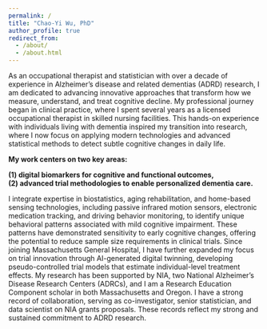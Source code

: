 ```yaml
---
permalink: /
title: "Chao-Yi Wu, PhD"
author_profile: true
redirect_from: 
  - /about/
  - /about.html
---
```


As an occupational therapist and statistician with over a decade of experience in Alzheimer’s disease and related dementias (ADRD) research, I am dedicated to advancing innovative approaches that transform how we measure, understand, and treat cognitive decline. My professional journey began in clinical practice, where I spent several years as a licensed occupational therapist in skilled nursing facilities. This hands-on experience with individuals living with dementia inspired my transition into research, where I now focus on applying modern technologies and advanced statistical methods to detect subtle cognitive changes in daily life.

**My work centers on two key areas:**

**(1) digital biomarkers for cognitive and functional outcomes,<br>
(2) advanced trial methodologies to enable personalized dementia care.**

I integrate expertise in biostatistics, aging rehabilitation, and home-based sensing technologies, including passive infrared motion sensors, electronic medication tracking, and driving behavior monitoring, to identify unique behavioral patterns associated with mild cognitive impairment. These patterns have demonstrated sensitivity to early cognitive changes, offering the potential to reduce sample size requirements in clinical trials. Since joining Massachusetts General Hospital, I have further expanded my focus on trial innovation through AI-generated digital twinning, developing pseudo-controlled trial models that estimate individual-level treatment effects. My research has been supported by NIA, two National Alzheimer’s Disease Research Centers (ADRCs), and I am a Research Education Component scholar in both Massachusetts and Oregon. I have a strong record of collaboration, serving as co-investigator, senior statistician, and data scientist on NIA grants proposals. These records reflect my strong and sustained commitment to ADRD research.
